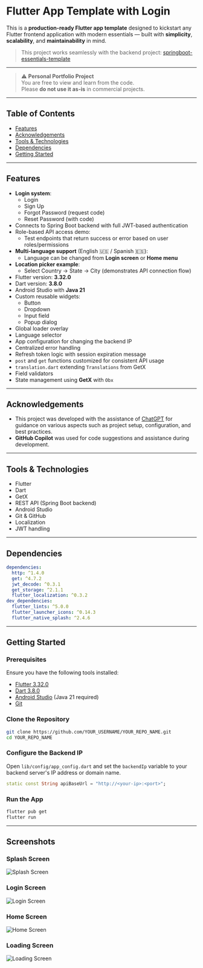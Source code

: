 # Flutter App Template with Login

This is a **production-ready Flutter app template** designed to kickstart any Flutter frontend application with modern essentials — built with **simplicity**, **scalability**, and **maintainability** in mind.

> This project works seamlessly with the backend project: [springboot-essentials-template](https://github.com/daiki1/springboot-essentials-template)

---

> ⚠️ **Personal Portfolio Project**  
> You are free to view and learn from the code.  
> Please **do not use it as-is** in commercial projects.

---

## Table of Contents

- [Features](#features)
- [Acknowledgements](#acknowledgements)
- [Tools & Technologies](#tools--technologies)
- [Dependencies](#dependencies)
- [Getting Started](#getting-started)



---

## Features

- **Login system**:
  - Login
  - Sign Up
  - Forgot Password (request code)
  - Reset Password (with code)
- Connects to Spring Boot backend with full JWT-based authentication
- Role-based API access demo:
  - Test endpoints that return success or error based on user roles/permissions
- **Multi-language support** (English 🇺🇸 / Spanish 🇪🇸):
  - Language can be changed from **Login screen** or **Home menu**
- **Location picker example**:
  - Select Country → State → City (demonstrates API connection flow)
- Flutter version: **3.32.0**
- Dart version: **3.8.0**
- Android Studio with **Java 21**
- Custom reusable widgets:
  - Button
  - Dropdown
  - Input field
  - Popup dialog
- Global loader overlay
- Language selector
- App configuration for changing the backend IP
- Centralized error handling
- Refresh token logic with session expiration message
- `post` and `get` functions customized for consistent API usage
- `translation.dart` extending `Translations` from GetX
- Field validators
- State management using **GetX** with `Obx`

---

## Acknowledgements

- This project was developed with the assistance of [ChatGPT](https://chat.openai.com) for guidance on various aspects such as project setup, configuration, and best practices.
- **GitHub Copilot** was used for code suggestions and assistance during development.

---

## Tools & Technologies

- Flutter
- Dart
- GetX
- REST API (Spring Boot backend)
- Android Studio
- Git & GitHub
- Localization
- JWT handling

---

## Dependencies

```yaml
dependencies:
  http: ^1.4.0
  get: ^4.7.2 
  jwt_decode: ^0.3.1
  get_storage: ^2.1.1
  flutter_localization: ^0.3.2
dev_dependencies:
  flutter_lints: ^5.0.0
  flutter_launcher_icons: ^0.14.3
  flutter_native_splash: ^2.4.6
  ```
---

## Getting Started

### Prerequisites

Ensure you have the following tools installed:

- [Flutter 3.32.0](https://docs.flutter.dev/get-started/install)
- [Dart 3.8.0](https://dart.dev/get-dart)
- [Android Studio](https://developer.android.com/studio) (Java 21 required)
- [Git](https://git-scm.com/)

### Clone the Repository

```bash
git clone https://github.com/YOUR_USERNAME/YOUR_REPO_NAME.git
cd YOUR_REPO_NAME
```

### Configure the Backend IP
Open `lib/config/app_config.dart` and set the `backendIp` variable to your backend server's IP address or domain name.

```dart
static const String apiBaseUrl = "http://<your-ip>:<port>";
```

### Run the App
```bash
flutter pub get
flutter run
```

---

## Screenshots

### Splash Screen
![Splash Screen](screenshoots/splash_screen.png)

### Login Screen
![Login Screen](screenshoots/login_screen.png)

### Home Screen
![Home Screen](screenshoots/home_screen.png)

### Loading Screen
![Loading Screen](screenshoots/loading_screen.png)